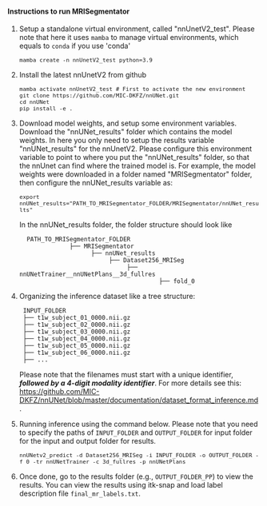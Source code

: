 #### **Instructions to run MRISegmentator**  


1. Setup a standalone virtual environment, called "nnUnetV2_test". Please note that here it uses `mamba` to manage virtual environments, which equals to `conda` if you use 'conda'
      
    <font size="2"> `mamba create -n nnUnetV2_test python=3.9` </font>

2. Install the latest nnUnetV2 from github 
   
   <font size="2"> `mamba activate nnUnetV2_test # First to activate the new environment` </font>  
   <font size="2"> `git clone https://github.com/MIC-DKFZ/nnUNet.git` </font>  
   <font size="2"> `cd nnUNet` </font>  
   <font size="2"> `pip install -e .` </font>  

3. Download model weights, and setup some environment variables. Download the "nnUNet_results" folder which contains the model weights. In here you only need to setup the results variable "nnUNet_results" for the nnUnetV2. Please configure this environment variable to point to where you put the "nnUNet_results" folder, so that the nnUnet can find where the trained model is. For example, the model weights were downloaded in a folder named "MRISegmentator" folder, then configure the nnUNet_results variable as:

    <font size="2"> `export nnUNet_results="PATH_TO_MRISegmentator_FOLDER/MRISegmentator/nnUNet_results"`</font>

   In the nnUNet_results folder, the folder structure should look like
   
         PATH_TO_MRISegmentator_FOLDER  
                     ├── MRISegmentator  
                           ├── nnUNet_results    
                                ├── Dataset256_MRISeg  
                                     ├── nnUNetTrainer__nnUNetPlans__3d_fullres    
                                              ├── fold_0   

5. Organizing the inference dataset like a tree structure:

        INPUT_FOLDER
        ├── t1w_subject_01_0000.nii.gz
        ├── t1w_subject_02_0000.nii.gz
        ├── t1w_subject_03_0000.nii.gz
        ├── t1w_subject_04_0000.nii.gz
        ├── t1w_subject_05_0000.nii.gz
        ├── t1w_subject_06_0000.nii.gz
        ├── ...     

    Please note that the filenames must start with a unique identifier, ***followed by a 4-digit modality identifier***. For more details see this: https://github.com/MIC-DKFZ/nnUNet/blob/master/documentation/dataset_format_inference.md .    

6. Running inference using the command below. Please note that you need to specify the paths of `INPUT_FOLDER` and `OUTPUT_FOLDER` for input folder for the input and output folder for results. 

    <font size="2"> `nnUNetv2_predict -d Dataset256_MRISeg -i INPUT_FOLDER -o OUTPUT_FOLDER -f 0 -tr nnUNetTrainer -c 3d_fullres -p nnUNetPlans`</font>        

7. Once done, go to the results folder (e.g., `OUTPUT_FOLDER_PP`) to view the results. You can view the results using itk-snap and load label description file `final_mr_labels.txt`.    

